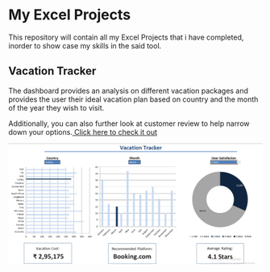 # My Excel Projects
This repository will contain all my Excel Projects that i have completed, inorder to show case my skills in the said tool.  
## Vacation Tracker  
The dashboard provides an analysis on different vacation packages and provides the user their ideal vacation plan based on country and the month of the year they wish to visit.  
  
  Additionally, you can also further look at customer review to help narrow down your options.[ Click here to check it out](Project_1_Vacation_Dashboard)  
    
![Vacation Tracker](Project_Resources/vacation_dashboard.png)







